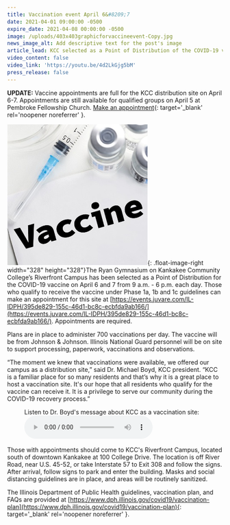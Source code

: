 ```yaml
---
title: Vaccination event April 6&#8209;7
date: 2021-04-01 09:00:00 -0500
expire_date: 2021-04-08 00:00:00 -0500
image: /uploads/403x403graphicforvaccineevent-Copy.jpg
news_image_alt: Add descriptive text for the post's image
article_lead: KCC selected as a Point of Distribution of the COVID-19 vaccine.
video_content: false
video_link: 'https://youtu.be/4d2LkGjg5bM'
press_release: false
---
```


**UPDATE:** Vaccine appointments are full for the KCC distribution site on April 6-7. Appointments are still available for qualified groups on April 5 at Pembroke Fellowship Church. [Make an appointment](https://events.juvare.com/IL-IDPH/9a74f201-933a-4364-9523-636e26b0dd5c/){: target='_blank' rel='noopener noreferrer' }.

![](/uploads/403x403graphicforvaccineevent-Copy.jpg){: .float-image-right width="328" height="328"}The Ryan Gymnasium on Kankakee Community College’s Riverfront Campus has been selected as a Point of Distribution for the COVID-19 vaccine on April 6 and 7 from 9 a.m. - 6 p.m. each day. Those who qualify to receive the vaccine under Phase 1a, 1b and 1c guidelines can make an appointment for this site at [https://events.juvare.com/IL-IDPH/395de829-155c-46d1-bc8c-ecbfda9ab166/](https://events.juvare.com/IL-IDPH/395de829-155c-46d1-bc8c-ecbfda9ab166/). Appointments are required.

Plans are in place to administer 700 vaccinations per day. The vaccine will be from Johnson & Johnson. Illinois National Guard personnel will be on site to support processing, paperwork, vaccinations and observations.

“The moment we knew that vaccinations were available, we offered our campus as a distribution site,” said Dr. Michael Boyd, KCC president. “KCC is a familiar place for so many residents and that’s why it is a great place to host a vaccination site. It's our hope that all residents who qualify for the vaccine can receive it. It is a privilege to serve our community during the COVID-19 recovery process.”


<figure class="mb-3 figures">
  <figcaption>Listen to Dr. Boyd's message about KCC as a vaccination site:</figcaption>
  <audio controls>
    <source src="/assets/audio/dr_michael-boyd_kcc-president.mp3" type="audio/mpeg">
    <source src="/assets/audio/dr_michael-boyd_kcc-president.ogg" type="audio/ogg">
    <p>Your browser doesn't support HTML5 audio. Here is a <a href="/assets/audio/dr_michael-boyd_kcc-president.mp3">link to the audio</a> instead.</p>
  </audio>
</figure>


Those with appointments should come to KCC's Riverfront Campus, located south of downtown Kankakee at 100 College Drive. The location is off River Road, near U.S. 45-52, or take Interstate 57 to Exit 308 and follow the signs. After arrival, follow signs to park and enter the building. Masks and social distancing guidelines are in place, and areas will be routinely sanitized.

The Illinois Department of Public Health guidelines, vaccination plan, and FAQs are provided at [https://www.dph.illinois.gov/covid19/vaccination-plan](https://www.dph.illinois.gov/covid19/vaccination-plan){: target='_blank' rel='noopener noreferrer' }.

